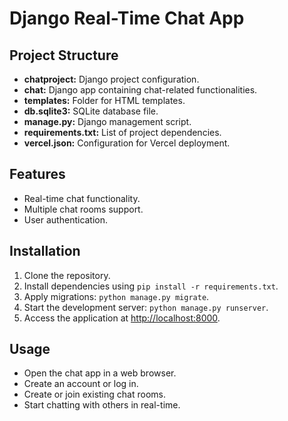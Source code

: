 # Django Real-Time Chat App

## Project Structure

- **chatproject:** Django project configuration.
- **chat:** Django app containing chat-related functionalities.
- **templates:** Folder for HTML templates.
- **db.sqlite3:** SQLite database file.
- **manage.py:** Django management script.
- **requirements.txt:** List of project dependencies.
- **vercel.json:** Configuration for Vercel deployment.

## Features

- Real-time chat functionality.
- Multiple chat rooms support.
- User authentication.

## Installation

1. Clone the repository.
2. Install dependencies using `pip install -r requirements.txt`.
3. Apply migrations: `python manage.py migrate`.
4. Start the development server: `python manage.py runserver`.
5. Access the application at [http://localhost:8000](http://localhost:8000).

## Usage

- Open the chat app in a web browser.
- Create an account or log in.
- Create or join existing chat rooms.
- Start chatting with others in real-time.



